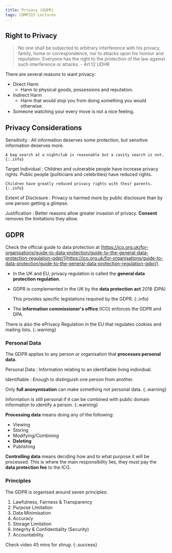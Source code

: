 ```yaml
---
title: Privacy (GDPR)
tags: COMP315 Lectures
---
```

## Right to Privacy

> No one shall be subjected to arbitrary interference with his privacy, family, home or correspondence, nor to attacks upon his honour and reputation. Everyone has the right to the protection of the law against such interference or attacks. - Art.12 UDHR

There are several reasons to want privacy:

* Direct Harm
	* Harm to physical goods, possessions and reputation.
* Indirect Harm
	* Harm that would stop you from doing something you would otherwise.
* Someone watching your every move is not a nice feeling.

## Privacy Considerations

Sensitivity
: All information deserves some protection, but sensitive information deserves more.
	
	A bag search at a nightclub is reasonable but a cavity search is not.
	{:.info}

Target Individual
: Children and vulnerable people have increase privacy rights. Public people (politicians and celebrities) have reduced rights.
	
	Children have greatly reduced privacy rights with their parents.
	{:.info}

Extent of Disclosure
: Privacy is harmed more by public disclosure than by one person getting a glimpse.

Justification
: Better reasons allow greater invasion of privacy. **Consent** removes the limitations they allow.

## GDPR
Check the official guide to data protection at [https://ico.org.uk/for-organisations/guide-to-data-protection/guide-to-the-general-data-protection-regulation-gdpr/](https://ico.org.uk/for-organisations/guide-to-data-protection/guide-to-the-general-data-protection-regulation-gdpr/).

* In the UK and EU, privacy regulation is called the **general data protection regulation**.
* GDPR is complemented in the UK by the **data protection act** 2018 (DPA)
	
	This provides specific legislations required by the GDPR.
	{:.info}
	
* The **information commissioner's office** (ICO) enforces the GDPR and DPA.

There is also the ePrivacy Regulation in the EU that regulates cookies and mailing lists.
{:.warning}

### Personal Data
The GDPR applies to any person or organisation that **processes personal data**.

Personal Data
: Information relating to an identifiable living individual.

Identifiable
: Enough to distinguish one person from another.

Only **full anonymisation** can make something not personal data.
{:.warning}

Information is still personal if it can be combined with public domain information to identify a person.
{:.warning}

**Processing data** means doing any of the following:

* Viewing
* Storing
* Modifying/Combining
* **Deleting**
* Publishing

**Controlling data** means deciding how and to what purpose it will be processed. This is where the main responsibility lies, they must pay the **data protection fee** to the ICO.

### Principles
The GDPR is organised around seven principles:

1. Lawfulness, Fairness & Transparency
1. Purpose Limitation
1. Data Minimisation
1. Accuracy
1. Storage Limitation
1. Integrity & Confidentiality (Security)
1. Accountability.

Check video 45 mins for *shrug*.
{:.success}